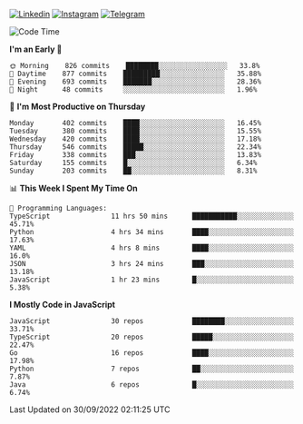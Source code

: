 [![Linkedin](https://img.shields.io/badge/-Archie-blue?style=flat-square&labelColor=gray&logo=Linkedin&logoColor=white&link=https://www.linkedin.com/in/archisdi)](https://www.linkedin.com/in/archisdi)
[![Instagram](https://img.shields.io/badge/-@archisdi-orange?style=flat-square&labelColor=gray&logo=Instagram&logoColor=white&link=https://www.instagram.com/archisdi)](https://www.instagram.com/archisdi)
[![Telegram](https://img.shields.io/badge/-aai-informational?style=flat-square&labelColor=gray&logo=telegram&logoColor=white&link=https://t.me/archisdi)](https://t.me/archisdi)

<!--START_SECTION:waka-->
![Code Time](http://img.shields.io/badge/Code%20Time-1%2C685%20hrs%2033%20mins-blue)

**I'm an Early 🐤** 

```text
🌞 Morning    826 commits    ████████░░░░░░░░░░░░░░░░░   33.8% 
🌆 Daytime    877 commits    █████████░░░░░░░░░░░░░░░░   35.88% 
🌃 Evening    693 commits    ███████░░░░░░░░░░░░░░░░░░   28.36% 
🌙 Night      48 commits     ░░░░░░░░░░░░░░░░░░░░░░░░░   1.96%

```
📅 **I'm Most Productive on Thursday** 

```text
Monday       402 commits    ████░░░░░░░░░░░░░░░░░░░░░   16.45% 
Tuesday      380 commits    ████░░░░░░░░░░░░░░░░░░░░░   15.55% 
Wednesday    420 commits    ████░░░░░░░░░░░░░░░░░░░░░   17.18% 
Thursday     546 commits    █████░░░░░░░░░░░░░░░░░░░░   22.34% 
Friday       338 commits    ███░░░░░░░░░░░░░░░░░░░░░░   13.83% 
Saturday     155 commits    █░░░░░░░░░░░░░░░░░░░░░░░░   6.34% 
Sunday       203 commits    ██░░░░░░░░░░░░░░░░░░░░░░░   8.31%

```


📊 **This Week I Spent My Time On** 

```text
💬 Programming Languages: 
TypeScript               11 hrs 50 mins      ███████████░░░░░░░░░░░░░░   45.71% 
Python                   4 hrs 34 mins       ████░░░░░░░░░░░░░░░░░░░░░   17.63% 
YAML                     4 hrs 8 mins        ████░░░░░░░░░░░░░░░░░░░░░   16.0% 
JSON                     3 hrs 24 mins       ███░░░░░░░░░░░░░░░░░░░░░░   13.18% 
JavaScript               1 hr 23 mins        █░░░░░░░░░░░░░░░░░░░░░░░░   5.38%

```

**I Mostly Code in JavaScript** 

```text
JavaScript               30 repos            ████████░░░░░░░░░░░░░░░░░   33.71% 
TypeScript               20 repos            █████░░░░░░░░░░░░░░░░░░░░   22.47% 
Go                       16 repos            ████░░░░░░░░░░░░░░░░░░░░░   17.98% 
Python                   7 repos             ██░░░░░░░░░░░░░░░░░░░░░░░   7.87% 
Java                     6 repos             █░░░░░░░░░░░░░░░░░░░░░░░░   6.74%

```



 Last Updated on 30/09/2022 02:11:25 UTC
<!--END_SECTION:waka-->
